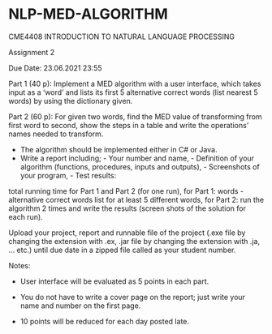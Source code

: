 # NLP-MED-ALGORITHM

CME4408 INTRODUCTION TO NATURAL LANGUAGE PROCESSING  

Assignment 2

Due Date: 23.06.2021 23:55

Part 1 (40 p): Implement a MED algorithm with a user interface, which takes input as a ‘word’ and lists its first 5 alternative correct words (list nearest 5 words) by using the dictionary given.

Part 2 (60 p): For given two words, find the MED value of transforming from first word to second, show the steps in a table and write the operations’ names needed to transform.

* The algorithm should be implemented either in C# or Java.
* Write a report including;
           - Your number and name,
           - Definition of your algorithm (functions, procedures, inputs and outputs),
           - Screenshots of your program,
           - Test results:

total running time for Part 1 and Part 2 (for one run),
for Part 1: words - alternative correct words list for at least 5 different words,
for Part 2: run the algorithm 2 times and write the results (screen shots of the solution for each run).

Upload your project, report and runnable file of the project (.exe file by changing the extension with .ex, .jar file by changing the extension with .ja, … etc.) until due date in a zipped file called as your student number.

Notes:

- User interface will be evaluated as 5 points in each part.

- You do not have to write a cover page on the report; just write your name and number on the first page.

- 10 points will be reduced for each day posted late.
